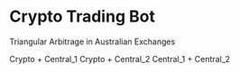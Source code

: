 # Crypto Trading Bot
Triangular Arbitrage in Australian Exchanges

Crypto + Central_1
Crypto + Central_2
Central_1 + Central_2
